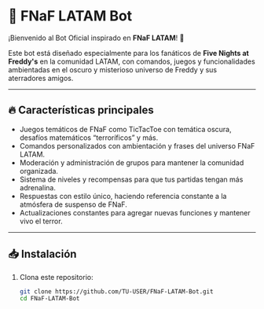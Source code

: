 # 🤖 FNaF LATAM Bot

¡Bienvenido al Bot Oficial inspirado en **FNaF LATAM**! 🎉

Este bot está diseñado especialmente para los fanáticos de **Five Nights at Freddy's** en la comunidad LATAM, con comandos, juegos y funcionalidades ambientadas en el oscuro y misterioso universo de Freddy y sus aterradores amigos.

---

## 🔥 Características principales

- Juegos temáticos de FNaF como TicTacToe con temática oscura, desafíos matemáticos “terroríficos” y más.
- Comandos personalizados con ambientación y frases del universo FNaF LATAM.
- Moderación y administración de grupos para mantener la comunidad organizada.
- Sistema de niveles y recompensas para que tus partidas tengan más adrenalina.
- Respuestas con estilo único, haciendo referencia constante a la atmósfera de suspenso de FNaF.
- Actualizaciones constantes para agregar nuevas funciones y mantener vivo el terror.

---

## 📥 Instalación

1. Clona este repositorio:
   ```bash
   git clone https://github.com/TU-USER/FNaF-LATAM-Bot.git
   cd FNaF-LATAM-Bot
